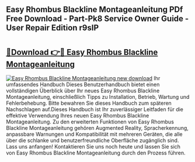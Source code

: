 ## Easy Rhombus Blackline Montageanleitung PDf Free Download - Part-Pk8 Service Owner Guide - User Repair Edition r9sIP

# <h2><a href="http://df8bzu.blite.top/?on=Easy+Rhombus+Blackline+Montageanleitung">🔗Download 👉🔴 Easy Rhombus Blackline Montageanleitung</a></h2>

[![Easy Rhombus Blackline Montageanleitung new download](https://i.imgur.com/lujVjoI.png)](http://df8bzu.blite.top/?on=Easy+Rhombus+Blackline+Montageanleitung)
Ihr umfassendes Handbuch Dieses Benutzerhandbuch bietet einen vollständigen Überblick über Ihr neues Easy Rhombus Blackline Montageanleitung, einschließlich Tipps zu Installation, Betrieb, Wartung und Fehlerbehebung. Bitte bewahren Sie dieses Handbuch zum späteren Nachschlagen auf.Dieses Handbuch ist Ihr zuverlässiger Leitfaden für die effektive Verwendung Ihres neuen Easy Rhombus Blackline Montageanleitung. Zu den erweiterten Funktionen von Easy Rhombus Blackline Montageanleitung gehören Augmented Reality, Spracherkennung, anpassbare Warnungen und Kompatibilität mit mehreren Geräten, die alle über die schlanke und benutzerfreundliche Oberfläche zugänglich sind. Lass uns anfangen! Kontaktieren Sie uns noch heute und lassen Sie sich von Easy Rhombus Blackline Montageanleitung durch den Prozess führen.
